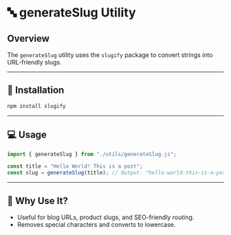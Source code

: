 # 🔤 generateSlug Utility

## Overview
The `generateSlug` utility uses the `slugify` package to convert strings into URL-friendly slugs.

---

## 🔧 Installation

```bash
npm install slugify
```

---

## 💻 Usage

```js
import { generateSlug } from "./utils/generateSlug.js";

const title = "Hello World! This is a post";
const slug = generateSlug(title); // Output: "hello-world-this-is-a-post"
```

---

## 📌 Why Use It?

- Useful for blog URLs, product slugs, and SEO-friendly routing.
- Removes special characters and converts to lowercase.